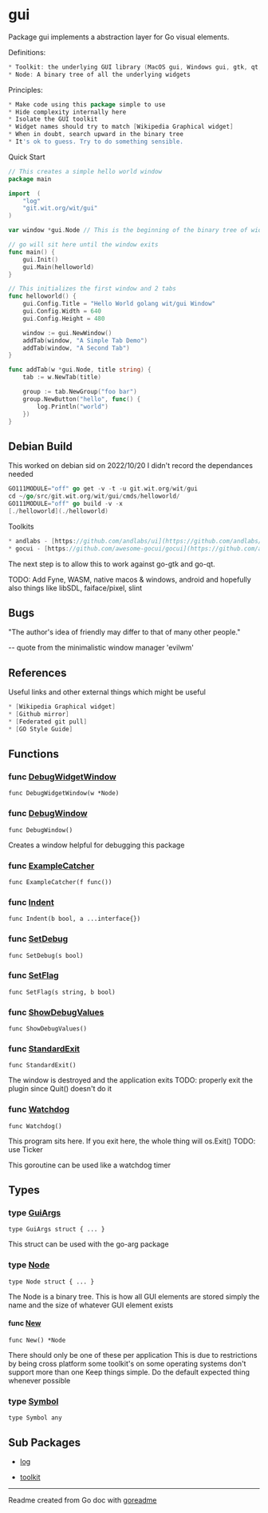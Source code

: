 # gui

Package gui implements a abstraction layer for Go visual elements.

Definitions:

```go
* Toolkit: the underlying GUI library (MacOS gui, Windows gui, gtk, qt, etc)
* Node: A binary tree of all the underlying widgets
```

Principles:

```go
* Make code using this package simple to use
* Hide complexity internally here
* Isolate the GUI toolkit
* Widget names should try to match [Wikipedia Graphical widget]
* When in doubt, search upward in the binary tree
* It's ok to guess. Try to do something sensible.
```

Quick Start

```go
// This creates a simple hello world window
package main

import 	(
	"log"
	"git.wit.org/wit/gui"
)

var window *gui.Node // This is the beginning of the binary tree of widgets

// go will sit here until the window exits
func main() {
	gui.Init()
	gui.Main(helloworld)
}

// This initializes the first window and 2 tabs
func helloworld() {
	gui.Config.Title = "Hello World golang wit/gui Window"
	gui.Config.Width = 640
	gui.Config.Height = 480

	window := gui.NewWindow()
	addTab(window, "A Simple Tab Demo")
	addTab(window, "A Second Tab")
}

func addTab(w *gui.Node, title string) {
	tab := w.NewTab(title)

	group := tab.NewGroup("foo bar")
	group.NewButton("hello", func() {
		log.Println("world")
	})
}
```

## Debian Build

This worked on debian sid on 2022/10/20
I didn't record the dependances needed

```go
GO111MODULE="off" go get -v -t -u git.wit.org/wit/gui
cd ~/go/src/git.wit.org/wit/gui/cmds/helloworld/
GO111MODULE="off" go build -v -x
[./helloworld](./helloworld)
```

Toolkits

```go
* andlabs - [https://github.com/andlabs/ui](https://github.com/andlabs/ui)
* gocui - [https://github.com/awesome-gocui/gocui](https://github.com/awesome-gocui/gocui)
```

The next step is to allow this to work against go-gtk and go-qt.

TODO: Add Fyne, WASM, native macos & windows, android and
hopefully also things like libSDL, faiface/pixel, slint

## Bugs

"The author's idea of friendly may differ to that of many other people."

-- quote from the minimalistic window manager 'evilwm'

## References

Useful links and other
external things which might be useful

[Wikipedia Graphical widget]: [https://en.wikipedia.org/wiki/Graphical_widget](https://en.wikipedia.org/wiki/Graphical_widget)
[Github mirror]: [https://github.com/witorg/gui](https://github.com/witorg/gui)
[Federated git pull]: [https://github.com/forgefed/forgefed](https://github.com/forgefed/forgefed)
[GO Style Guide]: [https://google.github.io/styleguide/go/index](https://google.github.io/styleguide/go/index)

```go
* [Wikipedia Graphical widget]
* [Github mirror]
* [Federated git pull]
* [GO Style Guide]
```

## Functions

### func [DebugWidgetWindow](/debugWidget.go#L52)

`func DebugWidgetWindow(w *Node)`

### func [DebugWindow](/debugWindow.go#L21)

`func DebugWindow()`

Creates a window helpful for debugging this package

### func [ExampleCatcher](/chan.go#L37)

`func ExampleCatcher(f func())`

### func [Indent](/debug.go#L127)

`func Indent(b bool, a ...interface{})`

### func [SetDebug](/debug.go#L28)

`func SetDebug(s bool)`

### func [SetFlag](/debug.go#L50)

`func SetFlag(s string, b bool)`

### func [ShowDebugValues](/debug.go#L85)

`func ShowDebugValues()`

### func [StandardExit](/main.go#L149)

`func StandardExit()`

The window is destroyed and the application exits
TODO: properly exit the plugin since Quit() doesn't do it

### func [Watchdog](/watchdog.go#L16)

`func Watchdog()`

This program sits here.
If you exit here, the whole thing will os.Exit()
TODO: use Ticker

This goroutine can be used like a watchdog timer

## Types

### type [GuiArgs](/structs.go#L27)

`type GuiArgs struct { ... }`

This struct can be used with the go-arg package

### type [Node](/structs.go#L55)

`type Node struct { ... }`

The Node is a binary tree. This is how all GUI elements are stored
simply the name and the size of whatever GUI element exists

#### func [New](/main.go#L120)

`func New() *Node`

There should only be one of these per application
This is due to restrictions by being cross platform
some toolkit's on some operating systems don't support more than one
Keep things simple. Do the default expected thing whenever possible

### type [Symbol](/plugin.go#L17)

`type Symbol any`

## Sub Packages

* [log](./log)

* [toolkit](./toolkit)

---
Readme created from Go doc with [goreadme](https://github.com/posener/goreadme)
